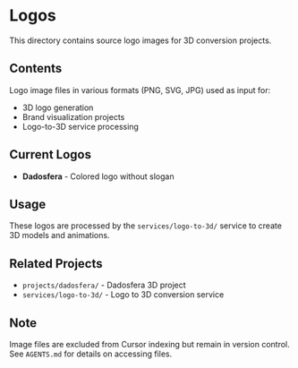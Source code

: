 # Logos

This directory contains source logo images for 3D conversion projects.

## Contents

Logo image files in various formats (PNG, SVG, JPG) used as input for:
- 3D logo generation
- Brand visualization projects
- Logo-to-3D service processing

## Current Logos

- **Dadosfera** - Colored logo without slogan

## Usage

These logos are processed by the `services/logo-to-3d/` service to create 3D models and animations.

## Related Projects

- `projects/dadosfera/` - Dadosfera 3D project
- `services/logo-to-3d/` - Logo to 3D conversion service

## Note

Image files are excluded from Cursor indexing but remain in version control. See `AGENTS.md` for details on accessing files.
